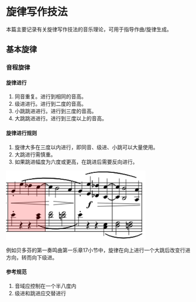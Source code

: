 # 旋律写作技法

本篇主要记录有关旋律写作技法的音乐理论，可用于指导作曲/旋律生成。

## 基本旋律

### 音程旋律

#### 旋律进行

1. 同音重复。进行到相同的音高。
2. 级进进行。进行到二度的音高。
3. 小跳跳进进行。进行到三度的音高。
4. 大跳跳进进行。进行到三度以上的音高。

#### 旋律进行规则

1. 旋律大多在三度以内进行，即同音、级进、小跳可以大量使用。
2. 大跳进行需慎重。
3. 如果跳进幅度为六度或更高，在跳进后需要反向进行。

![跳进](imgs/image.png)

例如贝多芬的第一奏鸣曲第一乐章17小节中，旋律在向上进行一个大跳后改变行进方向，转而向下级进。

#### 参考规范

1. 音域应控制在一个半八度内
2. 级进和跳进应交替进行
